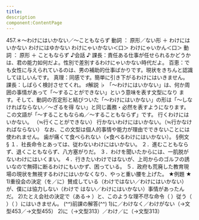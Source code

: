 ```yaml
---
title:
description
component:ContentPage
---
```



457.＊～わけにはいかない／～こともならず
動詞 ： 原形／ない形 ＋ わけにはいかない
わけにはゆかない
わけにゃいかない＜口＞
わけにゃいかん＜口＞
動詞 ： 原形 ＋ こともならず
♪会話 ♪
課長：責任ある仕事が任せられるかどうかは、君の能力如何だよ。性別で差別するわけにゃいかない時代だよ。 百恵：でも女性に与えられているのは、男の補助的仕事ばかりです。現状をきちんと認識してほしいんです。 真理：同感です。簡単に引き下がるわけにはいきません。
課長：しばらく検討させてくれ。
♯解説 ♭
「～わけにはいかない」は、何か周囲の事情があって「～することができない」という意味を表す文型になり ます。そして、動詞の否定形と結びついた「～わけにはいかない」の形は「～しなければならない／～ざるを得 ない」と同じ義務・必然を表すようになります。この文語が「～することもならぬ／～することもならず」です。
行くわけにはいかない。 （≒行くことができない） 行かないわけにはいかない。（≒行かなければならない）
なお、この文型は個人的事情や能力が理由でできないことには使われません。 歯が痛くて食べられない（×食べるわけにはいかない）。
§例文 §
１．社長命令とあっては、従わないわけにはいかない。
２．進むこともならず、退くこともならず、八方塞がりだ。
３．わけを聞いたからには、一肌脱がないわけにはいくまい。
４．行きたいわけではないが、上司からのゴルフの誘いなので無碍に断るわけにもいかず、困っている。
５．政府も荒廃した教育現場の現状を無視するわけにはいかなくなり、やっと重い腰を上げた。
★例題 ★
1)重役会の決定（を／に）賛成している（わけではない／わけにはいかない）が、僕には協力しない（わけで はない／わけにはいかない）事情があったんだ。
2)たとえ会社の決定で（ある→ ）と、このような理不尽な命令（ ）従う（ ）（ ）にはいきません。
(^^)前課の解答(^^)
1)に／わけなく／わけがない（→文型453／→文型455）
2)に（→文型313）／わけ／に（→文型313）
